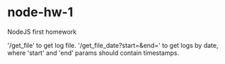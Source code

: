 # node-hw-1
NodeJS first homework

'/get_file' to get log file.
'/get_file_date?start=<timestamp>&end=<timestamp>' to get logs by date, where 'start' and 'end' params should contain timestamps.
